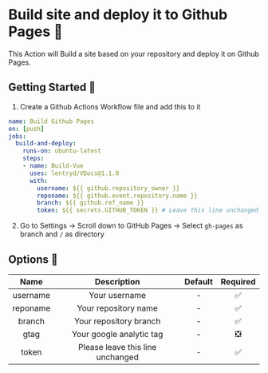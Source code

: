 # Build site and deploy it to Github Pages 🚀
This Action will Build a site based on your repository and deploy it on Github Pages.

## Getting Started 🎉
1. Create a Github Actions Workflow file and add this to it
```yml
name: Build Github Pages
on: [push]
jobs:
  build-and-deploy:
    runs-on: ubuntu-latest
    steps:
    - name: Build-Vue
      uses: lentryd/VDocs@1.1.0
      with:
        username: ${{ github.repository_owner }}
        reponame: ${{ github.event.repository.name }}
        branch: ${{ github.ref_name }}
        token: ${{ secrets.GITHUB_TOKEN }} # Leave this line unchanged
```
2. Go to Settings -> Scroll down to GitHub Pages -> Select `gh-pages` as branch and `/` as directory 

## Options 🔧
|   Name   |            Description           |     Default    | Required |
|:--------:|:--------------------------------:|:--------------:|:--------:|
| username |           Your username          |        -       |     ✅    |
| reponame |       Your repository name       |        -       |     ✅    |
|  branch  |      Your repository branch      |        -       |     ✅    |
|   gtag   |     Your google analytic tag     |        -       |     ❎    |
|  token   | Please leave this line unchanged |        -       |     ✅    |
